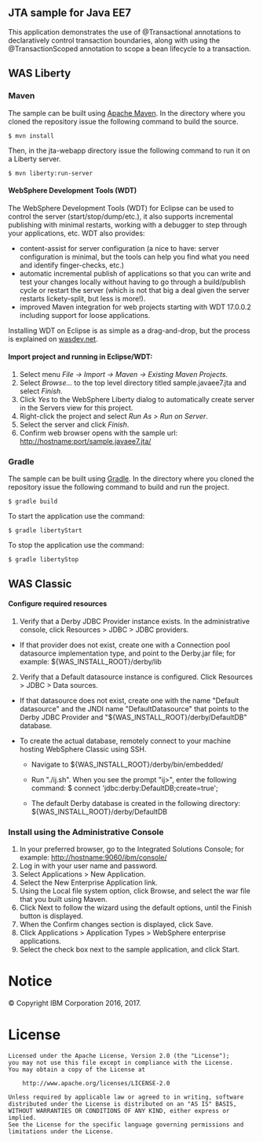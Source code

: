 ## JTA sample for Java EE7

This application demonstrates the use of @Transactional annotations to declaratively control transaction boundaries, along with using the @TransactionScoped annotation to scope a bean lifecycle to a transaction.

## WAS Liberty

### Maven

The sample can be built using [Apache Maven](http://maven.apache.org/). In the directory where you cloned the repository issue the following command to build the source.

    $ mvn install

Then, in the jta-webapp directory issue the following command to run it on a Liberty server.

    $ mvn liberty:run-server

#### WebSphere Development Tools (WDT)

The WebSphere Development Tools (WDT) for Eclipse can be used to control the server (start/stop/dump/etc.), it also supports incremental publishing with minimal restarts, working with a debugger to step through your applications, etc.
WDT also provides:
- content-assist for server configuration (a nice to have: server configuration is minimal, but the tools can help you find what you need and identify finger-checks, etc.)
- automatic incremental publish of applications so that you can write and test your changes locally without having to go through a build/publish cycle or restart the server (which is not that big a deal given the server restarts lickety-split, but less is more!).
- improved Maven integration for web projects starting with WDT 17.0.0.2 including support for loose applications.

Installing WDT on Eclipse is as simple as a drag-and-drop, but the process is explained on [wasdev.net](https://developer.ibm.com/wasdev/downloads/liberty-profile-using-eclipse/).

#### Import project and running in Eclipse/WDT:

1.	Select menu *File -> Import -> Maven -> Existing Maven Projects*.
2.	Select *Browse...* to the top level directory titled sample.javaee7.jta and select *Finish*.
3.	Click *Yes* to the WebSphere Liberty dialog to automatically create server in the Servers view for this project.
4.  Right-click the project and select *Run As > Run on Server*.
5.  Select the server and click *Finish*.
6.  Confirm web browser opens with the sample url: [http://hostname:port/sample.javaee7.jta/](http://hostname:port/sample.javaee7.jta/)

### Gradle

The sample can be built using [Gradle](https://gradle.org/). In the directory where you cloned the repository issue the following command to build and run the project.

    $ gradle build

To start the application use the command:

    $ gradle libertyStart

To stop the application use the command:

    $ gradle libertyStop

## WAS Classic

#### Configure required resources

1. Verify that a Derby JDBC Provider instance exists. In the administrative console, click Resources > JDBC > JDBC providers.

  - If that provider does not exist, create one with a Connection pool datasource implementation type, and point to the Derby.jar file; for example: ${WAS_INSTALL_ROOT}/derby/lib

2. Verify that a Default datasource instance is configured. Click Resources > JDBC > Data sources.

  - If that datasource does not exist, create one with the name "Default datasource" and the JNDI name "DefaultDatasource" that points to the Derby JDBC Provider and "${WAS_INSTALL_ROOT}/derby/DefaultDB" database.
  - To create the actual database, remotely connect to your machine hosting WebSphere Classic using SSH.

    - Navigate to ${WAS_INSTALL_ROOT}/derby/bin/embedded/

    - Run "./ij.sh". When you see the prompt "ij>", enter the following command:
        $ connect 'jdbc:derby:DefaultDB;create=true';

    - The default Derby database is created in the following directory: ${WAS_INSTALL_ROOT}/derby/DefaultDB

### Install using the Administrative Console
1.	In your preferred browser, go to the Integrated Solutions Console; for example: [http://hostname:9060/ibm/console/](http://hostname:9060/ibm/console/)
2.	Log in with your user name and password.
3.	Select Applications > New Application.
4.	Select the New Enterprise Application link.
5.	Using the Local file system option, click Browse, and select the war file that you built using Maven.
6.	Click Next to follow the wizard using the default options, until the Finish button is displayed.
7.	When the Confirm changes section is displayed, click Save.
8.	Click Applications > Application Types > WebSphere enterprise applications.
9.	Select the check box next to the sample application, and click Start.
# Notice

© Copyright IBM Corporation 2016, 2017.

# License

```text
Licensed under the Apache License, Version 2.0 (the "License");
you may not use this file except in compliance with the License.
You may obtain a copy of the License at

    http://www.apache.org/licenses/LICENSE-2.0

Unless required by applicable law or agreed to in writing, software
distributed under the License is distributed on an "AS IS" BASIS,
WITHOUT WARRANTIES OR CONDITIONS OF ANY KIND, either express or implied.
See the License for the specific language governing permissions and
limitations under the License.
````

[Liberty Maven Plug-in]: https://github.com/WASdev/ci.maven
